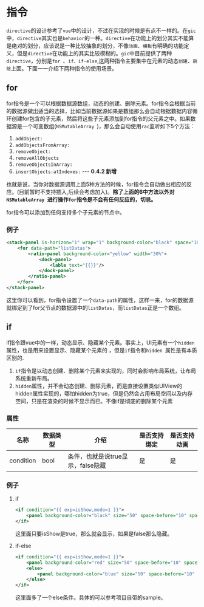 # 指令

`directive`的设计参考了`vue`中的设计，不过在实现的时候是有点不一样的。在`gic`中，`directive`其实也是`behavior`的一种。`directive`在功能上的划分其实不能算是绝对的划分，应该说是一种比较抽象的划分，不像`动画`、`模板`有明确的功能定义，但是`directive`在功能上的其实比较模糊的。`gic`中目前提供了两种`directive`，分别是`for `、`if、if-else`,这两种指令主要集中在元素的动态`创建`、`删除`上面。下面一一介绍下两种指令的使用场景。

## for

for指令是一个可以根据数据源数组，动态的创建、删除元素。for指令会根据当前的数据源做出适当的选择，比如当前数据源如果是数组那么会自动根据数据内容循环创建for包含的子元素，然后将这些子元素添加到for指令的父元素之中。如果数据源是一个可变数组(`NSMutableArray `)，那么会自动使用`rac`监听如下5个方法：

1. `addObject: `
2. `addObjectsFromArray: `
3. `removeObject: `
4. `removeAllObjects `
5. `removeObjectsInArray: `
6. `insertObjects:atIndexes:` --- **0.4.2 新增**

也就是说，当你对数据源调用上面5种方法的时候，for指令会自动做出相应的反应。(目前暂时不支持插入,后续会考虑加入)。**除了上面的6中方法以外对`NSMutableArray `进行操作`for`指令是不会有任何反应的，切忌。**

for指令可以添加到任何支持多个子元素的节点中。

### 例子

```xml
<stack-panel is-horizon="1" wrap="1" background-color="black" space="10" line-space="10">
    <for data-path="listDatas">
        <ratio-panel background-color="yellow" width="30%">
            <dock-panel>
                <lable text="{{}}"/>
            </dock-panel>
        </ratio-panel>
    </for>
</stack-panel>
```

这里你可以看到，for指令设置了一个`data-path`的属性，这样一来，for的数据源就绑定到了for父节点的数据源中的`listDatas`，而`listDatas`正是一个数组。





## if

if指令跟vue中的一样，动态显示、隐藏某个元素。事实上，UI元素有一个`hidden `属性，也是用来设置显示、隐藏某个元素的 ，但是`if`指令和`hidden `属性是有本质区别的.

1. `if`指令是以动态创建、删除某个元素来实现的，同时会影响布局系统，让布局系统重新布局。
2. `hidden`属性，并不会动态创建、删除元素，而是直接设置类似UIView的hidden属性实现的，哪怕hidden为true，但是仍然会占用布局空间以及内存空间，只是在渲染的时候不显示而已。不像if是彻底的删除某个元素

### 属性

| 名称      | 数据类型 | 介绍                              | 是否支持绑定 | 是否支持动画 |
| --------- | -------- | --------------------------------- | ------------ | ------------ |
| condition | bool     | 条件，也就是说true显示，false隐藏 | 是           | 是           |



### 例子

1. if

   ```xml
   <if condition="{{ exp=isShow,mode=1 }}">
       <panel background-color="black" size="50" space-before="10" space-after="10"/>
   </if>
   ```

   这里面只要isShow是true，那么就会显示，如果是false那么隐藏。

2. if-else

   ```xml
   <if condition="{{ exp=isShow,mode=1 }}">
       <panel background-color="red" size="50" space-before="10" space-after="10"/>
       <else>
           <panel background-color="blue" size="50" space-before="10" space-after="10"/>
       </else>
   </if>
   ```

   这里面多了一个else条件。具体的可以参考项目自带的sample。